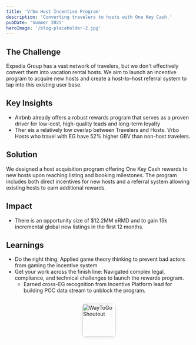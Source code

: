 ```yaml
---
title: 'Vrbo Host Incentive Program'
description: 'Converting travelers to hosts with One Key Cash.'
pubDate: 'Summer 2025'
heroImage: '/blog-placeholder-2.jpg'
---
```


## The Challenge
Expedia Group has a vast network of travelers, but we don't effectively convert them into vacation rental hosts. We aim to launch an incentive program to acquire new hosts and create a host-to-host referral system to tap into this existing user base.

## Key Insights
- Airbnb already offers a robust rewards program that serves as a proven driver for low-cost, high-quality leads and long-term loyalty
- Ther eis a relatively low overlap between Travelers and Hosts. Vrbo Hosts who travel with EG have 52% higher GBV than non-host travelers.

## Solution
We designed a host acquisition program offering One Key Cash rewards to new hosts upon reaching listing and booking milestones. The program includes both direct incentives for new hosts and a referral system allowing existing hosts to earn additional rewards.

## Impact
- There is an opportunity size of $12.2MM eRMD and to gain 15k incremental global new listings in the first 12 months. 

## Learnings
- <span class="hover-orange">Do the right thing</span>: Applied game theory thinking to prevent bad actors from gaming the incentive system
- <span class="hover-orange">Get your work across the finish line</span>: Navigated complex legal, compliance, and technical challenges to launch the rewards program. 
    - Earned cross-EG recognition from Incentive Platform lead for building POC data stream to unblock the program.

<div style="display: flex; justify-content: center; margin: 2em 0;">
  <img src="/shoutout.png" alt="WayToGo Shoutout" style="width: 90px; height: auto; border-radius: 8px; box-shadow: 0 2px 8px rgba(0,0,0,0.08);" />
</div>
